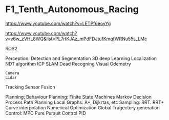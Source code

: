 # F1_Tenth_Autonomous_Racing

https://www.youtube.com/watch?v=LETPf6eoyYg


https://www.youtube.com/watch?v=v6w_zVHL8WQ&list=PL7rtKJAz_mPdFDJtufKmqfWRNu55s_LMc


ROS2

Perception:
  Detection and Segmentation
    3D deep Learning
  Localization
    NDT algorithm
    ICP
    SLAM
    Dead Recogning
    Visual Odemetry
    
    Camera
    Lidar
  Tracking
  Sensor Fusion
  
Planning:
  Behaviour Planning:
    Finite State Machines
    Markov Decision Process
  Path Planning
    Local
      Graphs: A*, Dijkrtas, etc
      Sampling: RRT. RRT*
      Curve interpolation
      Numerical Optimization
    Global
  Tragectory generation
Control:
  MPC
  Pure Pursuit Control
  PID
